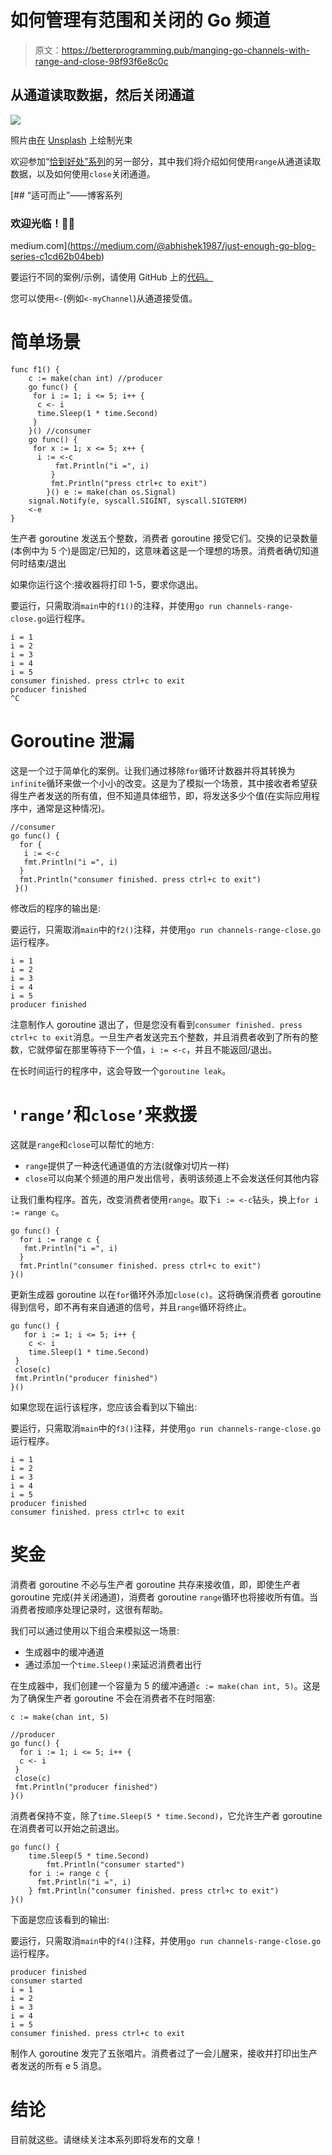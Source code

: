 # 如何管理有范围和关闭的 Go 频道

> 原文：<https://betterprogramming.pub/manging-go-channels-with-range-and-close-98f93f6e8c0c>

## 从通道读取数据，然后关闭通道

![](img/c7bb9dfa529cfbc87fec6f579a23fbb4.png)

照片由[在](https://unsplash.com/@drew_beamer?utm_source=unsplash&utm_medium=referral&utm_content=creditCopyText) [Unsplash](https://unsplash.com/s/photos/numbers?utm_source=unsplash&utm_medium=referral&utm_content=creditCopyText) 上绘制光束

欢迎参加“[恰到好处”系列](https://medium.com/@abhishek1987/just-enough-go-blog-series-c1cd62b04beb)的另一部分，其中我们将介绍如何使用`range`从通道读取数据，以及如何使用`close`关闭通道。

 [## “适可而止”——博客系列

### 欢迎光临！👋👋

medium.com](https://medium.com/@abhishek1987/just-enough-go-blog-series-c1cd62b04beb) 

要运行不同的案例/示例，请使用 GitHub 上的[代码。](https://github.com/abhirockzz/just-enough-go/blob/master/channels-range-close/channels-range-close.go)

您可以使用`<-`(例如`<-myChannel`)从通道接受值。

# 简单场景

```
func f1() {
	c := make(chan int) //producer
	go func() {
	 for i := 1; i <= 5; i++ {
	  c <- i
	  time.Sleep(1 * time.Second)
	 }
	}() //consumer
	go func() {
	 for x := 1; x <= 5; x++ {
	  i := <-c
          fmt.Println("i =", i)
         }
         fmt.Println("press ctrl+c to exit")
        }() e := make(chan os.Signal)
	signal.Notify(e, syscall.SIGINT, syscall.SIGTERM)
	<-e
}
```

生产者 goroutine 发送五个整数，消费者 goroutine 接受它们。交换的记录数量(本例中为 5 个)是固定/已知的，这意味着这是一个理想的场景。消费者确切知道何时结束/退出

如果你运行这个:接收器将打印 1-5，要求你退出。

要运行，只需取消`main`中的`f1()`的注释，并使用`go run channels-range-close.go`运行程序。

```
i = 1
i = 2
i = 3
i = 4
i = 5
consumer finished. press ctrl+c to exit
producer finished
^C
```

# Goroutine 泄漏

这是一个过于简单化的案例。让我们通过移除`for`循环计数器并将其转换为`infinite`循环来做一个小小的改变。这是为了模拟一个场景，其中接收者希望获得生产者发送的所有值，但不知道具体细节，即，将发送多少个值(在实际应用程序中，通常是这种情况)。

```
//consumer
go func() {
  for {
   i := <-c
   fmt.Println("i =", i)
  }
  fmt.Println("consumer finished. press ctrl+c to exit")
 }()
```

修改后的程序的输出是:

要运行，只需取消`main`中的`f2()`注释，并使用`go run channels-range-close.go`运行程序。

```
i = 1
i = 2
i = 3
i = 4
i = 5
producer finished
```

注意制作人 goroutine 退出了，但是您没有看到`consumer finished. press ctrl+c to exit`消息。一旦生产者发送完五个整数，并且消费者收到了所有的整数，它就停留在那里等待下一个值，`i := <-c`，并且不能返回/退出。

在长时间运行的程序中，这会导致一个`goroutine leak`。

# `'range’`和`close’`来救援

这就是`range`和`close`可以帮忙的地方:

*   `range`提供了一种迭代通道值的方法(就像对切片一样)
*   `close`可以向某个频道的用户发出信号，表明该频道上不会发送任何其他内容

让我们重构程序。首先，改变消费者使用`range`。取下`i := <-c`钻头，换上`for i := range c`。

```
go func() {
  for i := range c {
   fmt.Println("i =", i)
  }
  fmt.Println("consumer finished. press ctrl+c to exit")
}()
```

更新生成器 goroutine 以在`for`循环外添加`close(c)`。这将确保消费者 goroutine 得到信号，即不再有来自通道的信号，并且`range`循环将终止。

```
go func() {
   for i := 1; i <= 5; i++ {
    c <- i
    time.Sleep(1 * time.Second)
 }
 close(c)
 fmt.Println("producer finished")
}()
```

如果您现在运行该程序，您应该会看到以下输出:

要运行，只需取消`main`中的`f3()`注释，并使用`go run channels-range-close.go`运行程序。

```
i = 1
i = 2
i = 3
i = 4
i = 5
producer finished
consumer finished. press ctrl+c to exit
```

# 奖金

消费者 goroutine 不必与生产者 goroutine 共存来接收值，即，即使生产者 goroutine 完成(并关闭通道)，消费者 goroutine `range`循环也将接收所有值。当消费者按顺序处理记录时，这很有帮助。

我们可以通过使用以下组合来模拟这一场景:

*   生成器中的缓冲通道
*   通过添加一个`time.Sleep()`来延迟消费者出行

在生成器中，我们创建一个容量为 5 的缓冲通道`c := make(chan int, 5)`。这是为了确保生产者 goroutine 不会在消费者不在时阻塞:

```
c := make(chan int, 5)

//producer
go func() {
  for i := 1; i <= 5; i++ {
  c <- i
 }
 close(c)
 fmt.Println("producer finished")
}()
```

消费者保持不变，除了`time.Sleep(5 * time.Second)`，它允许生产者 goroutine 在消费者可以开始之前退出。

```
go func() {
	time.Sleep(5 * time.Second)
        fmt.Println("consumer started")
	for i := range c {
	  fmt.Println("i =", i)
	} fmt.Println("consumer finished. press ctrl+c to exit")
}()
```

下面是您应该看到的输出:

要运行，只需取消`main`中的`f4()`注释，并使用`go run channels-range-close.go`运行程序。

```
producer finished
consumer started
i = 1
i = 2
i = 3
i = 4
i = 5
consumer finished. press ctrl+c to exit
```

制作人 goroutine 发完了五张唱片。消费者过了一会儿醒来，接收并打印出生产者发送的所有 e 5 消息。

# 结论

目前就这些。请继续关注本系列即将发布的文章！
